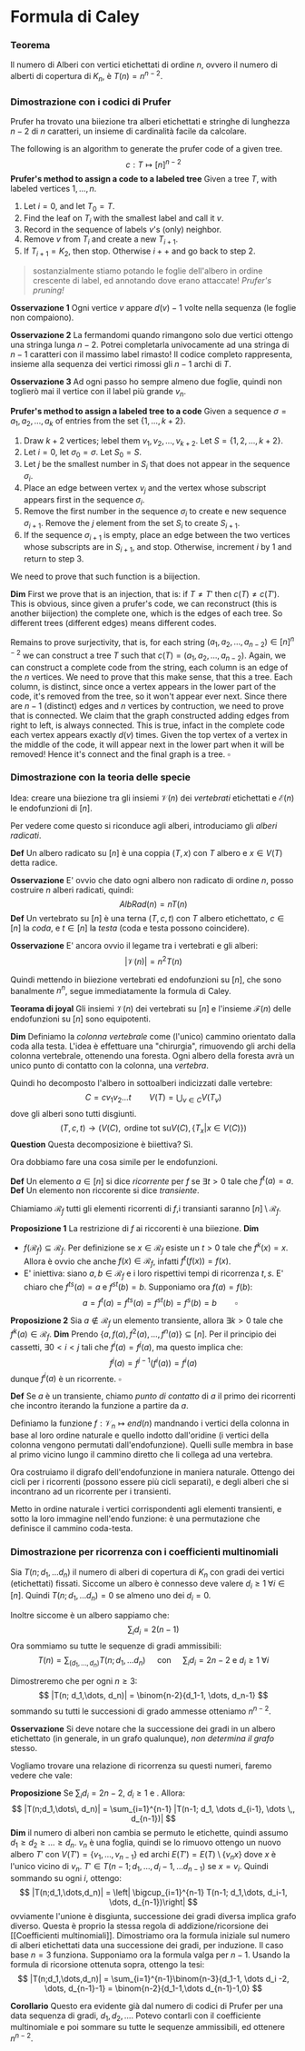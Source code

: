 # Formula di Caley

### Teorema 
Il numero di Alberi con vertici etichettati di ordine $n$, ovvero il numero di alberti di copertura di $K_n$, è $T(n) = n^{n-2}$.

### Dimostrazione con i codici di Prufer
Prufer ha trovato una biiezione tra alberi etichettati e stringhe di lunghezza $n-2$ di $n$ caratteri, un insieme di cardinalità facile da calcolare.

The following is an algorithm to generate the prufer code of a given tree.
$$
c : T \mapsto [n]^{n-2}
$$
**Prufer's method to assign a code to a labeled tree**
Given a tree $T$, with labeled vertices $1,\dots,n$.
1. Let $i=0$, and let $T_0=T$.
2. Find the leaf on $T_i$ with the smallest label and call it $v$.
3. Record in the sequence of labels $v$'s  (only) neighbor.
4. Remove $v$ from $T_i$ and create a new $T_{i+1}$.
5. If $T_{i+1} = K_2$, then stop. Otherwise $i++$ and go back to step 2.

> sostanzialmente stiamo potando le foglie dell'albero in ordine crescente di label, ed annotando dove erano attaccate! _Prufer's pruning!_

**Osservazione 1** Ogni vertice $v$ appare $d(v)-1$ volte nella sequenza (le foglie non compaiono).

**Osservazione 2** La fermandomi quando rimangono solo due vertici ottengo una stringa lunga $n-2$. Potrei completarla univocamente ad una stringa di $n-1$ caratteri con il massimo label rimasto! Il codice completo rappresenta, insieme alla sequenza dei vertici rimossi gli $n-1$ archi di $T$.

**Osservazione 3** Ad ogni passo ho sempre almeno due foglie, quindi non toglierò mai il vertice con il label più grande $v_n$.

**Prufer's method to assign a labeled tree to a code**
Given a sequence $\sigma = a_1,a_2,\dots,a_k$ of entries from the set $\{1,\dots,k+2\}$.
1. Draw $k+2$ vertices; lebel them $v_1,v_2,\dots, v_{k+2}$. Let $S = \{1,2,\dots,k+2\}$.
2. Let $i=0$, let $\sigma_0 = \sigma$. Let $S_0 = S$.
3. Let $j$ be the smallest number in $S_i$ that does not appear in the sequence $\sigma_i$.
4. Place an edge between vertex $v_j$ and the vertex whose subscript appears first in the sequence $\sigma_i$.
5. Remove the first number in the sequence $\sigma_i$ to create e new sequence $\sigma_{i+1}$. Remove the $j$ element from the set $S_i$ to create $S_{i+1}$.
6. If the sequence $\sigma_{i+1}$ is empty, place an edge between the two vertices whose subscripts are in $S_{i+1}$, and stop. Otherwise, increment $i$ by $1$ and return to step $3$.

We need to prove that such function is a biijection.

**Dim**  First we prove that is an injection, that is: if $T \neq T'$ then $c(T)\neq c(T')$.
This is obvious, since given a prufer's code, we can reconstruct (this is another biijection) the complete one, which is the edges of each tree. So different trees (different edges) means different codes.

Remains to prove surjectivity, that is, for each string $(a_1,a_2,\dots,a_{n-2}) \in [n]^{n-2}$ we can construct a tree $T$ such that  $c(T)=(a_1,a_2,\dots,a_{n-2})$. 
Again, we can construct a complete code from the string, each column is an edge of the $n$ vertices. We need to prove that this make sense, that this a tree. 
Each column, is distinct, since once a vertex appears in the lower part of the code, it's removed from the tree, so it won't appear ever next.
Since there are $n-1$ (distinct) edges and $n$ vertices by contruction, we need to prove that is connected. We claim that the graph constructed adding edges from right to left, is always connected. This is  true, infact in the complete code each vertex appears exactly $d(v)$ times. Given the top vertex of a vertex in the middle of the code, it will appear next in the lower part when it will be removed! Hence it's connect and the final graph is a tree. $\square$

### Dimostrazione con la teoria delle specie

Idea: creare una biiezione tra gli insiemi $\mathcal{V}(n)$ dei _vertebrati_ etichettati e $\mathcal{E}(n)$ le endofunzioni di $[n]$.

Per vedere come questo si riconduce agli alberi, introduciamo gli _alberi radicati_.

**Def** Un albero radicato su $[n]$ è una coppia $(T,x)$ con $T$ albero e $x \in V(T)$ detta radice.

**Osservazione** E' ovvio che dato ogni albero non radicato di ordine $n$, posso costruire $n$ alberi radicati, quindi:
$$
AlbRad(n) = n T(n)
$$
**Def** Un vertebrato su $[n]$ è una terna $(T,c,t)$ con $T$ albero etichettato, $c \in [n]$ la _coda_, e $t \in [n]$ la _testa_ (coda e testa possono coincidere).

**Osservazione** E' ancora ovvio il legame tra i vertebrati e gli alberi:
$$
|\mathcal{V}(n)| = n^2T(n)
$$

Quindi mettendo in biiezione vertebrati ed endofunzioni su $[n]$, che sono banalmente $n^n$, segue immediatamente la formula di Caley.

**Teorama di joyal** Gli insiemi $\mathcal{V}(n)$ dei vertebrati su $[n]$ e l'insieme $\mathcal{F}(n)$ delle endofunzioni su $[n]$ sono equipotenti.

**Dim** Definiamo la _colonna vertebrale_ come (l'unico) cammino orientato dalla coda alla testa. L'idea è effettuare una "chirurgia", rimuovendo gli archi della colonna vertebrale, ottenendo una foresta. Ogni albero della foresta avrà un unico punto di contatto con la colonna, una _vertebra_. 

Quindi ho decomposto l'albero in sottoalberi indicizzati dalle vertebre:
$$
C = cv_1v_2\dots t \qquad V(T) = \bigcup_{v \in C} V(T_{v})
$$
dove gli alberi sono tutti disgiunti. 
$$
(T,c,t) \rightarrow (V(C), \text{ ordine tot su} V(C), \{T_x | x \in V(C)\})
$$
**Question** Questa decomposizione è biiettiva? Sì.

Ora dobbiamo fare una cosa simile per le endofunzioni.

**Def** Un elemento $a \in [n]$ si dice _ricorrente_ per $f$ se $\exists t>0$ tale che $f^t(a) = a$.
**Def** Un elemento non riccorente si dice _transiente_.

Chiamiamo $\mathcal{R}_f$ tutti gli elementi ricorrenti di $f$,i transianti saranno $[n]\setminus \mathcal{R}_f$.

**Proposizione 1** La restrizione di $f$ ai riccorenti è una biiezione.
**Dim** 
- $f(\mathcal{R}_f) \subseteq \mathcal{R}_f$. Per definizione se $x \in \mathcal{R}_f$ esiste un $t >0$ tale che $f^k(x)=x$. Allora è ovvio che anche $f(x) \in \mathcal{R}_f$, infatti $f^t(f(x))=f(x)$.
- E' iniettiva: siano $a,b \in \mathcal{R}_f$ e i loro rispettivi tempi di ricorrenza $t,s$. E' chiaro che $f^{ts}(a)=a$ e $f^{st}(b)=b$. Supponiamo ora $f(a)=f(b)$:
$$
a = f^t(a) = f^{ts}(a) = f^{st}(b) = f^s(b) = b \qquad \square
$$

**Proposizione 2** Sia $a \notin \mathcal{R}_f$ un elemento transiente, allora $\exists k >0$ tale che $f^k(a) \in \mathcal{R}_f$.
**Dim** Prendo $\{a,f(a),f^2(a),\dots, f^n(a)\} \subseteq [n]$. Per il principio dei cassetti, $\exists 0 < i < j$ tali che $f^i(a)=f^j(a)$, ma questo implica che:
$$
f^j(a) = f^{j-1}(f^i(a)) = f^i(a)
$$
dunque $f^i(a)$ è un ricorrente. $\square$

**Def** Se $a$ è un transiente, chiamo _punto di contatto_ di $a$ il primo dei ricorrenti che incontro iterando la funzione a partire da $a$.

Definiamo la funzione $f : \mathcal{V}_n \mapsto end(n)$ mandnando i vertici della colonna in base al loro ordine naturale e quello indotto dall'oridine (i vertici della colonna vengono permutati dall'endofunzione). Quelli sulle membra in base al primo vicino lungo il cammino diretto che li collega ad una vertebra.

Ora costruiamo il digrafo dell'endofunzione in maniera naturale. Ottengo dei cicli per i ricorrenti (possono essere più cicli separati), e degli alberi che si incontrano ad un ricorrente per i transienti. 

Metto in ordine naturale i vertici corrispondenti agli elementi transienti, e sotto la loro immagine nell'endo funzione: è una permutazione che definisce il cammino coda-testa.

### Dimostrazione per ricorrenza con i coefficienti multinomiali

Sia $T(n; d_1, \dots d_n)$ il numero di alberi di copertura di $K_n$ con gradi dei vertici (etichettati) fissati. Siccome un albero è connesso deve valere $d_i \geq 1 \;\forall i \in [n]$. 
Quindi $T(n; d_1, \dots d_n) = 0$ se almeno uno dei $d_i = 0$.

Inoltre siccome è un albero sappiamo che:
$$
\sum_i d_i = 2(n-1)
$$
Ora sommiamo su tutte le sequenze di gradi ammissibili:
$$
T(n) = \sum_{(d_1,\dots,d_n)} T(n; d_1,\dots d_n) \quad \text{ con } \quad\sum_i d_i = 2n-2 \text{ e } d_i \geq 1 \;\forall i
$$

Dimostreremo che per ogni $n\geq 3$:
$$
|T(n; d_1,\dots, d_n)| = \binom{n-2}{d_1-1, \dots, d_n-1}
$$
sommando su tutti le successioni di grado ammesse otteniamo $n^{n-2}$.

**Osservazione** Si deve notare che la successione dei gradi in un albero etichettato (in generale, in un grafo qualunque), _non determina il grafo_ stesso.

Vogliamo trovare una relazione di ricorrenza su questi numeri, faremo vedere che vale:

**Proposizione** Se $\sum_i d_i = 2n-2$, $d_i\geq 1$ e . Allora: 
$$
|T(n;d_1,\dots\, d_n)| = \sum_{i=1}^{n-1} |T(n-1; d_1, \dots d_{i-1}, \dots \,, d_{n-1})|
$$
**Dim** il numero di alberi non cambia se permuto le etichette, quindi assumo $d_1\geq d_2 \geq \dots \geq d_n$. $v_n$ è una foglia, quindi se lo rimuovo ottengo un nuovo albero $T'$ con $V(T') = \{v_1,\dots, v_{n-1}\}$ ed archi $E(T') = E(T)\setminus \{v_nx\}$ dove $x$ è l'unico vicino di $v_n$. 
$T' \in T(n-1; d_1,\dots, d_i-1, \dots d_{n-1})$ se $x = v_i$. Quindi sommando su ogni $i$, ottengo:
$$
|T(n;d_1,\dots,d_n)| = \left| \bigcup_{i=1}^{n-1} T(n-1; d_1,\dots, d_i-1, \dots, d_{n-1})\right|
$$
ovviamente l'unione è disgiunta, successione dei gradi diversa implica grafo diverso. Questa è proprio la stessa regola di addizione/ricorsione dei [[Coefficienti multinomiali]].
Dimostriamo ora la formula iniziale sul numero di alberi etichettati data una successione dei gradi, per induzione. 
Il caso base $n=3$ funziona. Supponiamo ora la formula valga per $n-1$. Usando la formula di ricorsione ottenuta sopra, ottengo la tesi:
$$
|T(n;d_1,\dots,d_n)| = \sum_{i=1}^{n-1}\binom{n-3}{d_1-1, \dots d_i -2, \dots, d_{n-1}-1} = \binom{n-2}{d_1-1,\dots d_{n-1}-1,0}
$$

**Corollario** Questo era evidente già dal numero di codici di Prufer per una data sequenza di gradi, $d_1,d_2,\dots$. Potevo contarli con il coefficiente multinomiale e poi sommare su tutte le sequenze ammissibili, ed ottenere $n^{n-2}$.



